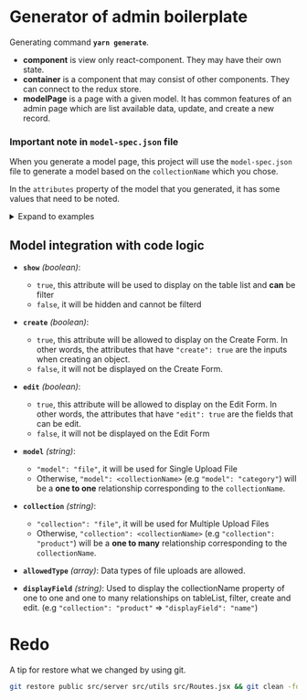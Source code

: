 # Generator of admin boilerplate

Generating command **`yarn generate`**.

- **component** is view only react-component. They may have their own state.
- **container** is a component that may consist of other components. They can connect to the redux store.
- **modelPage** is a page with a given model. It has common features of an admin page which are list available data, update, and create a new record.

### Important note in `model-spec.json` file

When you generate a model page, this project will use the `model-spec.json` file to generate a model based on the `collectionName` which you chose. 

In the `attributes` property of the model that you generated, it has some values that need to be noted.

<details>
<summary> Expand to examples</summary>

```shell
"attributes": {
  "name": {
    "type": "string",
    "show": true,
    "create": true,
    "edit": true
  },
  "image": {
    "model": "file",
    "via": "related",
    "allowedTypes": [
      "images",
      "files",
      "videos"
    ],
    "displayField": "name",
    "show": true,
    "create": true,
    "edit": true
  },
  "images": {
    "collection": "file",
    "via": "related",
    "allowedTypes": [
      "images",
      "files",
      "videos"
    ],
    "displayField": "name",
    "show": true,
    "create": true,
    "edit": true
  },
  "category": {
    "model": "category",
    "displayField": "name",
    "show": false,
    "create": true,
    "edit": true
  },
  "products": {
    "collection": "product",
    "attribute": "product",
    "column": "id",
    "isVirtual": true,
    "displayField": "name",
    "show": false,
    "create": true,
    "edit": true
  },
}
```
</details>


## Model integration with code logic

- **`show`** *(boolean)*: 
  - `true`, this attribute will be used to display on the table list and **can** be filter
  - `false`, it will be hidden and cannot be filterd
  
- **`create`** *(boolean)*:
  - `true`, this attribute will be allowed to display on the Create Form. In other words, the attributes that have `"create": true` are the inputs when creating an object.
  - `false`, it will not be displayed on the Create Form.
  
- **`edit`** *(boolean)*:
  - `true`, this attribute will be allowed to display on the Edit Form. In other words, the attributes that have `"edit": true` are the fields that can be edit.
  - `false`, it will not be displayed on the Edit Form
  
- **`model`** *(string)*:
  - `"model": "file"`, it will be used for Single Upload File
  - Otherwise, `"model": <collectionName>` (e.g `"model": "category"`) will be a **one to one** relationship corresponding to the `collectionName`.

- **`collection`** *(string)*:
  - `"collection": "file"`, it will be used for Multiple Upload Files
  - Otherwise, `"collection": <collectionName>` (e.g `"collection": "product"`) will be a **one to many** relationship corresponding to the `collectionName`.

- **`allowedType`** *(array)*: Data types of file uploads are allowed.

- **`displayField`** *(string)*: Used to display the collectionName property of one to one and one to many relationships on tableList, filter, create and edit. (e.g `"collection": "product"` => `"displayField": "name"`)

# Redo

A tip for restore what we changed by using git.

```bash
git restore public src/server src/utils src/Routes.jsx && git clean -fd
```


